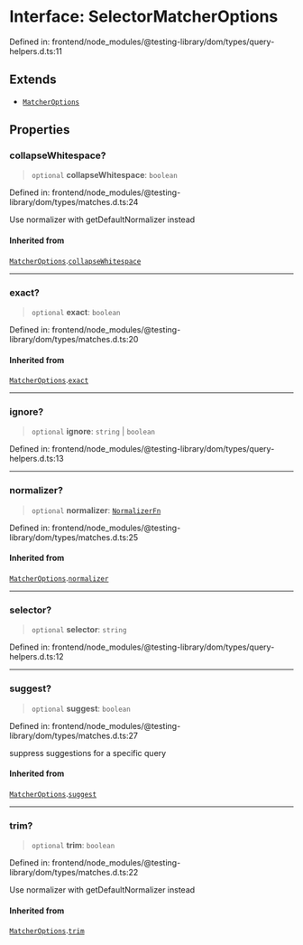 # Interface: SelectorMatcherOptions

Defined in: frontend/node\_modules/@testing-library/dom/types/query-helpers.d.ts:11

## Extends

- [`MatcherOptions`](MatcherOptions.md)

## Properties

### collapseWhitespace?

> `optional` **collapseWhitespace**: `boolean`

Defined in: frontend/node\_modules/@testing-library/dom/types/matches.d.ts:24

Use normalizer with getDefaultNormalizer instead

#### Inherited from

[`MatcherOptions`](MatcherOptions.md).[`collapseWhitespace`](MatcherOptions.md#collapsewhitespace)

***

### exact?

> `optional` **exact**: `boolean`

Defined in: frontend/node\_modules/@testing-library/dom/types/matches.d.ts:20

#### Inherited from

[`MatcherOptions`](MatcherOptions.md).[`exact`](MatcherOptions.md#exact)

***

### ignore?

> `optional` **ignore**: `string` \| `boolean`

Defined in: frontend/node\_modules/@testing-library/dom/types/query-helpers.d.ts:13

***

### normalizer?

> `optional` **normalizer**: [`NormalizerFn`](../type-aliases/NormalizerFn.md)

Defined in: frontend/node\_modules/@testing-library/dom/types/matches.d.ts:25

#### Inherited from

[`MatcherOptions`](MatcherOptions.md).[`normalizer`](MatcherOptions.md#normalizer)

***

### selector?

> `optional` **selector**: `string`

Defined in: frontend/node\_modules/@testing-library/dom/types/query-helpers.d.ts:12

***

### suggest?

> `optional` **suggest**: `boolean`

Defined in: frontend/node\_modules/@testing-library/dom/types/matches.d.ts:27

suppress suggestions for a specific query

#### Inherited from

[`MatcherOptions`](MatcherOptions.md).[`suggest`](MatcherOptions.md#suggest)

***

### trim?

> `optional` **trim**: `boolean`

Defined in: frontend/node\_modules/@testing-library/dom/types/matches.d.ts:22

Use normalizer with getDefaultNormalizer instead

#### Inherited from

[`MatcherOptions`](MatcherOptions.md).[`trim`](MatcherOptions.md#trim)
